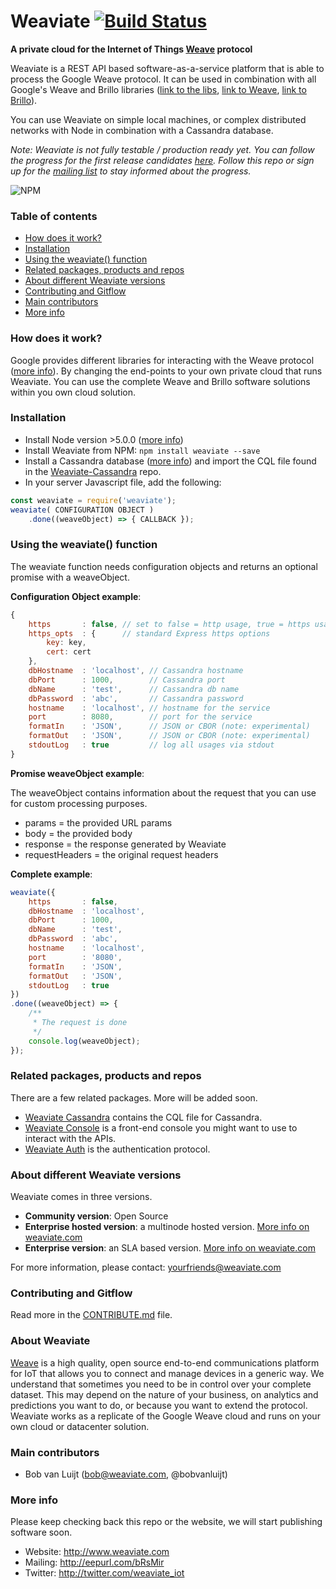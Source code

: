 # Weaviate [![Build Status](https://travis-ci.org/weaviate/weaviate.svg)](https://travis-ci.org/weaviate/weaviate)
**A private cloud for the Internet of Things [Weave](https://developers.google.com/weave) protocol**

Weaviate is a REST API based software-as-a-service platform that is able to process the Google Weave protocol. It can be used in combination with all Google's Weave and Brillo libraries ([link to the libs](https://weave.googlesource.com/), [link to Weave](https://developers.google.com/weave), [link to Brillo](https://developers.google.com/brillo)).

You can use Weaviate on simple local machines, or complex distributed networks with Node in combination with a Cassandra database.

*Note:
Weaviate is not fully testable / production ready yet. You can follow the progress for the first release candidates [here](https://github.com/weaviate/weaviate/milestones). Follow this repo or sign up for the [mailing list](http://eepurl.com/bRsMir) to stay informed about the progress.*

![NPM](https://nodei.co/npm/weaviate.png?downloads=true "NPM")

### Table of contents
* [How does it work?](#how-does-it-work)
* [Installation](#installation)
* [Using the weaviate() function](#using-the-weaviate-function)
* [Related packages, products and repos](#related-packages-products-and-repos)
* [About different Weaviate versions](#about-different-weaviate-versions)
* [Contributing and Gitflow](#contributing-and-gitflow)
* [Main contributors](#main-contributors)
* [More info](#more-info)

### How does it work?
Google provides different libraries for interacting with the Weave protocol ([more info](http://weaviate.com/)). By changing the end-points to your own private cloud that runs Weaviate. You can use the complete Weave and Brillo software solutions within you own cloud solution.

### Installation
- Install Node version >5.0.0 ([more info](https://nodejs.org/en/download/package-manager))
- Install Weaviate from NPM: `npm install weaviate --save`
- Install a Cassandra database ([more info](https://www.digitalocean.com/community/tutorials/how-to-install-cassandra-and-run-a-single-node-cluster-on-ubuntu-14-04)) and import the CQL file found in the [Weaviate-Cassandra](https://github.com/weaviate/weaviate-cassandra) repo.
- In your server Javascript file, add the following:
```javascript
const weaviate = require('weaviate');
weaviate( CONFIGURATION OBJECT )
    .done((weaveObject) => { CALLBACK });
```

### Using the weaviate() function
The weaviate function needs configuration objects and returns an optional promise with a weaveObject.

**Configuration Object example**:
```javascript
{
	https		: false, // set to false = http usage, true = https usage
	https_opts	: {      // standard Express https options
        key: key,
        cert: cert
	},
	dbHostname  : 'localhost', // Cassandra hostname
	dbPort 		: 1000,        // Cassandra port
	dbName 		: 'test',      // Cassandra db name
	dbPassword 	: 'abc',       // Cassandra password
	hostname 	: 'localhost', // hostname for the service
	port 	 	: 8080,        // port for the service
	formatIn 	: 'JSON',      // JSON or CBOR (note: experimental)
	formatOut 	: 'JSON',      // JSON or CBOR (note: experimental)
	stdoutLog 	: true         // log all usages via stdout
}
```

**Promise weaveObject example**:

The weaveObject contains information about the request that you can use for custom processing purposes.
* params = the provided URL params
* body = the provided body
* response = the response generated by Weaviate
* requestHeaders = the original request headers

**Complete example**:
```javascript
weaviate({
	https		: false,
	dbHostname 	: 'localhost',
	dbPort 		: 1000,
	dbName 		: 'test',
	dbPassword 	: 'abc',
	hostname 	: 'localhost',
	port 	 	: '8080',
	formatIn 	: 'JSON',
	formatOut 	: 'JSON',
	stdoutLog 	: true
})
.done((weaveObject) => {
	/**
	 * The request is done
	 */
	console.log(weaveObject);
});
```

### Related packages, products and repos
There are a few related packages. More will be added soon.
- [Weaviate Cassandra](https://github.com/weaviate/weaviate-cassandra) contains the CQL file for Cassandra.
- [Weaviate Console](https://github.com/weaviate/weaviate-console) is a front-end console you might want to use to interact with the APIs.
- [Weaviate Auth](https://github.com/weaviate/weaviate-auth) is the authentication protocol.

### About different Weaviate versions
Weaviate comes in three versions.
* **Community version**: Open Source
* **Enterprise hosted version**: a multinode hosted version. [More info on weaviate.com](http://weaviate.com)
* **Enterprise version**: an SLA based version. [More info on weaviate.com](http://weaviate.com)

For more information, please contact: yourfriends@weaviate.com

### Contributing and Gitflow
Read more in the [CONTRIBUTE.md](CONTRIBUTE.md) file.

### About Weaviate
[Weave](https://developers.google.com/weave) is a high quality, open source end-to-end communications platform for IoT that allows you to connect and manage devices in a generic way. We understand that sometimes you need to be in control over your complete dataset. This may depend on the nature of your business, on analytics and predictions you want to do, or because you want to extend the protocol. Weaviate works as a replicate of the Google Weave cloud and runs on your own cloud or datacenter solution.

### Main contributors
- Bob van Luijt (bob@weaviate.com, @bobvanluijt)

### More info
Please keep checking back this repo or the website, we will start publishing software soon.

- Website: http://www.weaviate.com
- Mailing: http://eepurl.com/bRsMir
- Twitter: http://twitter.com/weaviate_iot
